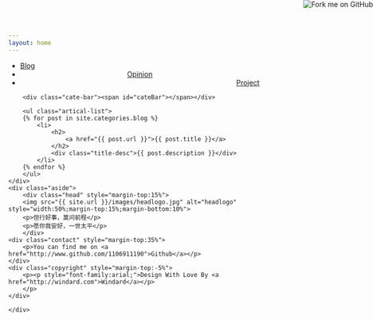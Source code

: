 ```yaml
---
layout: home
---
```


<div class="index-content blog">
    <div class="section">
        <ul class="artical-cate">
            <li class="on"><a href="/"><span>Blog</span></a></li>
            <li style="text-align:center"><a href="/opinion"><span>Opinion</span></a></li>
            <li style="text-align:right"><a href="/project"><span>Project</span></a></li>
        </ul>

        <div class="cate-bar"><span id="cateBar"></span></div>

        <ul class="artical-list">
        {% for post in site.categories.blog %}
            <li>
                <h2>
                    <a href="{{ post.url }}">{{ post.title }}</a>
                </h2>				
                <div class="title-desc">{{ post.description }}</div>
            </li>
        {% endfor %}
        </ul>
    </div>
    <div class="aside">
        <div class="head" style="margin-top:15%">
        <img src="{{ site.url }}/images/headlogo.jpg" alt="headlogo" style="width:50%;margin-top:15%;margin-bottom:10%">     
        <p>但行好事，莫问前程</p>
        <p>愿你我安好，一世太平</p>
        </div>
	<div class="contact" style="margin-top:35%">
		<p>You can find me on <a href="http://www.github.com/1106911190">Github</a></p>
	</div>
	<div class="copyright" style="margin-top:-5%">
		<p><p style="font-family:arial;">Design With Love By <a href="http://windard.com">Windard</a></p>
		</p>
	</div>		

    </div>
</div>

<a href="http://github.com/1106911190" class="forkme"><img id="github_url"  style="position: absolute; top: 0; right: 0; border: 0;" src="http://s3.amazonaws.com/github/ribbons/forkme_right_red_aa0000.png" alt="Fork me on GitHub" /></a>
